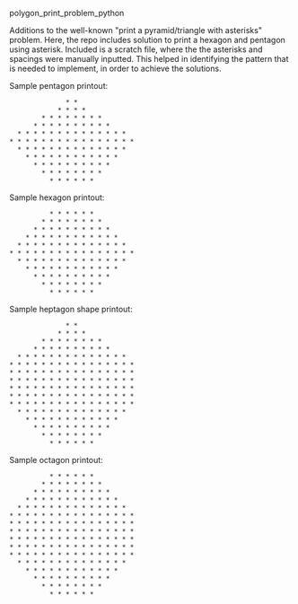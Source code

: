 polygon_print_problem_python

Additions to the well-known "print a pyramid/triangle with asterisks" problem.  Here, the repo includes solution to print a hexagon and pentagon using asterisk.
Included is a scratch file, where the the asterisks and spacings were manually inputted.  This helped in identifying the pattern that is needed to implement, in order to achieve the solutions.

Sample pentagon printout:

```
              * *               
            * * * *             
        * * * * * * * *         
      * * * * * * * * * *       
  * * * * * * * * * * * * * *   
* * * * * * * * * * * * * * * * 
  * * * * * * * * * * * * * *   
    * * * * * * * * * * * *     
      * * * * * * * * * *       
        * * * * * * * *         
          * * * * * *   
```

Sample hexagon printout:

```
          * * * * * *           
        * * * * * * * *         
      * * * * * * * * * *       
    * * * * * * * * * * * *     
  * * * * * * * * * * * * * *   
* * * * * * * * * * * * * * * * 
  * * * * * * * * * * * * * *   
    * * * * * * * * * * * *     
      * * * * * * * * * *       
        * * * * * * * *         
          * * * * * *        
```

Sample heptagon shape printout:

```
              * *               
            * * * *             
        * * * * * * * *         
      * * * * * * * * * *       
  * * * * * * * * * * * * * *   
* * * * * * * * * * * * * * * * 
* * * * * * * * * * * * * * * * 
* * * * * * * * * * * * * * * * 
* * * * * * * * * * * * * * * * 
* * * * * * * * * * * * * * * * 
* * * * * * * * * * * * * * * * 
  * * * * * * * * * * * * * *   
    * * * * * * * * * * * *     
      * * * * * * * * * *       
        * * * * * * * *         
          * * * * * *           

```
Sample octagon printout:

```
          * * * * * *           
        * * * * * * * *         
      * * * * * * * * * *       
    * * * * * * * * * * * *     
  * * * * * * * * * * * * * *   
* * * * * * * * * * * * * * * * 
* * * * * * * * * * * * * * * * 
* * * * * * * * * * * * * * * * 
* * * * * * * * * * * * * * * * 
* * * * * * * * * * * * * * * * 
* * * * * * * * * * * * * * * * 
  * * * * * * * * * * * * * *   
    * * * * * * * * * * * *     
      * * * * * * * * * *       
        * * * * * * * *         
          * * * * * *           

```
